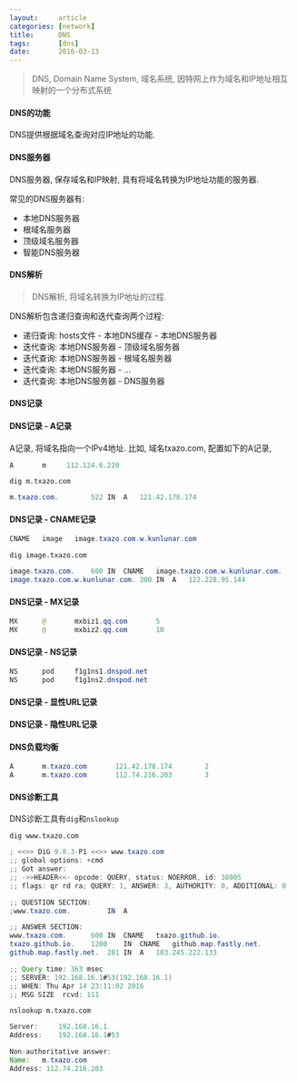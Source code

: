 ```yaml
---
layout:     article
categories: [network]
title:      DNS
tags:       [dns]
date:       2016-03-13
---
```


> DNS, Domain Name System, 域名系统, 因特网上作为域名和IP地址相互映射的一个分布式系统

#### DNS的功能

DNS提供根据域名查询对应IP地址的功能.

#### DNS服务器

DNS服务器, 保存域名和IP映射, 具有将域名转换为IP地址功能的服务器. 

常见的DNS服务器有:

* 本地DNS服务器
* 根域名服务器
* 顶级域名服务器
* 智能DNS服务器

#### DNS解析

> DNS解析, 将域名转换为IP地址的过程.

DNS解析包含递归查询和迭代查询两个过程:

* 递归查询: hosts文件 - 本地DNS缓存 - 本地DNS服务器
* 迭代查询: 本地DNS服务器 - 顶级域名服务器
* 迭代查询: 本地DNS服务器 - 根域名服务器
* 迭代查询: 本地DNS服务器 - ...
* 迭代查询: 本地DNS服务器 - DNS服务器

#### DNS记录

#### DNS记录 - A记录

A记录, 将域名指向一个IPv4地址. 比如, 域名txazo.com, 配置如下的A记录, 

```java
A       m     112.124.6.220
```

`dig m.txazo.com`

```java
m.txazo.com.		522	IN	A	121.42.178.174
```

#### DNS记录 - CNAME记录

```java
CNAME   image   image.txazo.com.w.kunlunar.com
```

`dig image.txazo.com`

```java
image.txazo.com.	600	IN	CNAME	image.txazo.com.w.kunlunar.com.
image.txazo.com.w.kunlunar.com.	300 IN	A	122.228.95.144
```

#### DNS记录 - MX记录

```java
MX      @       mxbiz1.qq.com       5
MX      @       mxbiz2.qq.com       10
```

#### DNS记录 - NS记录

```java
NS      pod     f1g1ns1.dnspod.net
NS      pod     f1g1ns2.dnspod.net
```
#### DNS记录 - 显性URL记录

#### DNS记录 - 隐性URL记录

#### DNS负载均衡

```java
A       m.txazo.com       121.42.178.174        2
A       m.txazo.com       112.74.216.203        3
```

#### DNS诊断工具

DNS诊断工具有`dig`和`nslookup`

`dig www.txazo.com`

```java
; <<>> DiG 9.8.3-P1 <<>> www.txazo.com
;; global options: +cmd
;; Got answer:
;; ->>HEADER<<- opcode: QUERY, status: NOERROR, id: 38005
;; flags: qr rd ra; QUERY: 1, ANSWER: 3, AUTHORITY: 0, ADDITIONAL: 0

;; QUESTION SECTION:
;www.txazo.com.			IN	A

;; ANSWER SECTION:
www.txazo.com.		600	IN	CNAME	txazo.github.io.
txazo.github.io.	1200	IN	CNAME	github.map.fastly.net.
github.map.fastly.net.	281	IN	A	103.245.222.133

;; Query time: 363 msec
;; SERVER: 192.168.16.1#53(192.168.16.1)
;; WHEN: Thu Apr 14 23:11:02 2016
;; MSG SIZE  rcvd: 111
```

`nslookup m.txazo.com`

```java
Server:		192.168.16.1
Address:	192.168.16.1#53

Non-authoritative answer:
Name:	m.txazo.com
Address: 112.74.216.203
```
